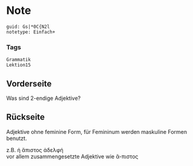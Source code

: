 # Note
```
guid: Gs|*0C{N2l
notetype: Einfach+
```

### Tags
```
Grammatik
Lektion15
```

## Vorderseite
Was sind 2-endige Adjektive?

## Rückseite
Adjektive ohne feminine Form, für Femininum werden maskuline Formen benutzt.<div>
</div><div>z.B. ἡ ἄπιστος ἀδελφή</div><div>vor allem zusammengesetzte Adjektive wie ἂ-πιστος</div>
